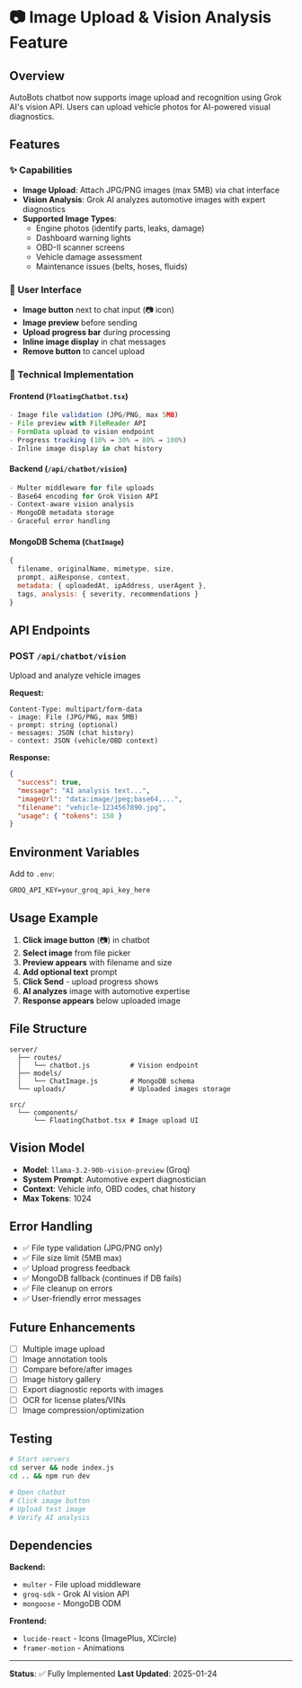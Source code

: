 # 📷 Image Upload & Vision Analysis Feature

## Overview
AutoBots chatbot now supports image upload and recognition using Grok AI's vision API. Users can upload vehicle photos for AI-powered visual diagnostics.

## Features

### ✨ Capabilities
- **Image Upload**: Attach JPG/PNG images (max 5MB) via chat interface
- **Vision Analysis**: Grok AI analyzes automotive images with expert diagnostics
- **Supported Image Types**:
  - Engine photos (identify parts, leaks, damage)
  - Dashboard warning lights
  - OBD-II scanner screens
  - Vehicle damage assessment
  - Maintenance issues (belts, hoses, fluids)

### 🎨 User Interface
- **Image button** next to chat input (📷 icon)
- **Image preview** before sending
- **Upload progress bar** during processing
- **Inline image display** in chat messages
- **Remove button** to cancel upload

### 🔧 Technical Implementation

#### Frontend (`FloatingChatbot.tsx`)
```typescript
- Image file validation (JPG/PNG, max 5MB)
- File preview with FileReader API
- FormData upload to vision endpoint
- Progress tracking (10% → 30% → 80% → 100%)
- Inline image display in chat history
```

#### Backend (`/api/chatbot/vision`)
```javascript
- Multer middleware for file uploads
- Base64 encoding for Grok Vision API
- Context-aware vision analysis
- MongoDB metadata storage
- Graceful error handling
```

#### MongoDB Schema (`ChatImage`)
```javascript
{
  filename, originalName, mimetype, size,
  prompt, aiResponse, context,
  metadata: { uploadedAt, ipAddress, userAgent },
  tags, analysis: { severity, recommendations }
}
```

## API Endpoints

### POST `/api/chatbot/vision`
Upload and analyze vehicle images

**Request:**
```
Content-Type: multipart/form-data
- image: File (JPG/PNG, max 5MB)
- prompt: string (optional)
- messages: JSON (chat history)
- context: JSON (vehicle/OBD context)
```

**Response:**
```json
{
  "success": true,
  "message": "AI analysis text...",
  "imageUrl": "data:image/jpeg;base64,...",
  "filename": "vehicle-1234567890.jpg",
  "usage": { "tokens": 150 }
}
```

## Environment Variables

Add to `.env`:
```
GROQ_API_KEY=your_groq_api_key_here
```

## Usage Example

1. **Click image button** (📷) in chatbot
2. **Select image** from file picker
3. **Preview appears** with filename and size
4. **Add optional text** prompt
5. **Click Send** - upload progress shows
6. **AI analyzes** image with automotive expertise
7. **Response appears** below uploaded image

## File Structure

```
server/
  ├── routes/
  │   └── chatbot.js          # Vision endpoint
  ├── models/
  │   └── ChatImage.js        # MongoDB schema
  └── uploads/                # Uploaded images storage

src/
  └── components/
      └── FloatingChatbot.tsx # Image upload UI
```

## Vision Model

- **Model**: `llama-3.2-90b-vision-preview` (Groq)
- **System Prompt**: Automotive expert diagnostician
- **Context**: Vehicle info, OBD codes, chat history
- **Max Tokens**: 1024

## Error Handling

- ✅ File type validation (JPG/PNG only)
- ✅ File size limit (5MB max)
- ✅ Upload progress feedback
- ✅ MongoDB fallback (continues if DB fails)
- ✅ File cleanup on errors
- ✅ User-friendly error messages

## Future Enhancements

- [ ] Multiple image upload
- [ ] Image annotation tools
- [ ] Compare before/after images
- [ ] Image history gallery
- [ ] Export diagnostic reports with images
- [ ] OCR for license plates/VINs
- [ ] Image compression/optimization

## Testing

```bash
# Start servers
cd server && node index.js
cd .. && npm run dev

# Open chatbot
# Click image button
# Upload test image
# Verify AI analysis
```

## Dependencies

**Backend:**
- `multer` - File upload middleware
- `groq-sdk` - Grok AI vision API
- `mongoose` - MongoDB ODM

**Frontend:**
- `lucide-react` - Icons (ImagePlus, XCircle)
- `framer-motion` - Animations

---

**Status**: ✅ Fully Implemented
**Last Updated**: 2025-01-24
